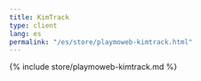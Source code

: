 ```yaml
---
title: KimTrack
type: client
lang: es
permalink: "/es/store/playmoweb-kimtrack.html"
---
```


{% include store/playmoweb-kimtrack.md %}
